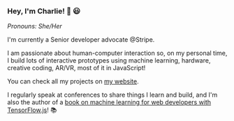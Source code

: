 ### Hey, I'm Charlie! 👋 😃

_Pronouns: She/Her_

I'm currently a Senior developer advocate @Stripe.

I am passionate about human-computer interaction so, on my personal time, I build lots of interactive prototypes using machine learning, hardware, creative coding, AR/VR, most of it in JavaScript!

You can check all my projects on [my website](https://charliegerard.dev).

I regularly speak at conferences to share things I learn and build, and I'm also the author of a [book on machine learning for web developers with TensorFlow.js](https://www.apress.com/gp/book/9781484264171)! 📚

